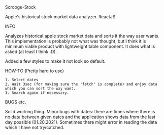 Scrooge-Stock

Apple's historical stock market data analyzer. ReactJS

INFO

Analyzes historical apple stock market data and sorts it the way user wants. This implementation is probably not what was thought, but I think it is minimum viable product with lightweight table component. It does what is asked (at least I think :D).

Added a few styles to make it not look so default.

HOW-TO (Pretty hard to use)

    1. Select dates
    2. Wait 3sec (for making sure the 'fetch' is complete) and enjoy data which you can sort the way want.
    3. Search again if necessary.

BUGS etc.

Solid working thing. Minor bugs with dates: there are times where there is no data between given dates and the application shows data from the last day possible (01.20.2021). Sometimes there might error in reading the data which I have not try/catched.
